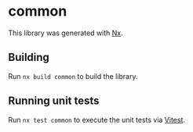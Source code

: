 # common

This library was generated with [Nx](https://nx.dev).

## Building

Run `nx build common` to build the library.

## Running unit tests

Run `nx test common` to execute the unit tests via [Vitest](https://vitest.dev/).
